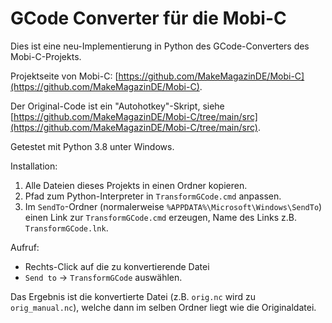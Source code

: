 # GCode Converter für die Mobi-C

Dies ist eine neu-Implementierung in Python des GCode-Converters des Mobi-C-Projekts.

Projektseite von Mobi-C: [https://github.com/MakeMagazinDE/Mobi-C](https://github.com/MakeMagazinDE/Mobi-C).

Der Original-Code ist ein "Autohotkey"-Skript, siehe [https://github.com/MakeMagazinDE/Mobi-C/tree/main/src](https://github.com/MakeMagazinDE/Mobi-C/tree/main/src).

Getestet mit Python 3.8 unter Windows.

Installation:
1. Alle Dateien dieses Projekts in einen Ordner kopieren.
2. Pfad zum Python-Interpreter in `TransformGCode.cmd` anpassen.
3. Im `SendTo`-Ordner (normalerweise `%APPDATA%\Microsoft\Windows\SendTo`) einen Link zur `TransformGCode.cmd` erzeugen, Name des Links z.B. `TransformGCode.lnk`.

Aufruf:
* Rechts-Click auf die zu konvertierende Datei
* `Send to` -> `TransformGCode` auswählen.

Das Ergebnis ist die konvertierte Datei (z.B. `orig.nc` wird zu `orig_manual.nc`), welche dann im selben Ordner liegt wie die Originaldatei.

